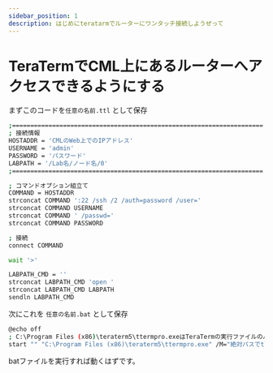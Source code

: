```yaml
---
sidebar_position: 1
description: はじめにteratarmでルーターにワンタッチ接続しようぜって
---
```


# TeraTermでCML上にあるルーターへアクセスできるようにする

まずこのコードを`任意の名前.ttl` として保存

```bash
;=====================================================================
; 接続情報
HOSTADDR = 'CMLのWeb上でのIPアドレス'
USERNAME = 'admin'
PASSWORD = 'パスワード'
LABPATH = '/Lab名/ノード名/0'
;=====================================================================

; コマンドオプション組立て
COMMAND = HOSTADDR
strconcat COMMAND ':22 /ssh /2 /auth=password /user='
strconcat COMMAND USERNAME
strconcat COMMAND ' /passwd='
strconcat COMMAND PASSWORD

; 接続
connect COMMAND

wait '>'

LABPATH_CMD = ''
strconcat LABPATH_CMD 'open '
strconcat LABPATH_CMD LABPATH
sendln LABPATH_CMD

```

次にこれを `任意の名前.bat` として保存

```bash
@echo off
; C:\Program Files (x86)\teraterm5\ttermpro.exeはTeraTermの実行ファイルのパスです。インストール先に合わせて適宜変更
start "" "C:\Program Files (x86)\teraterm5\ttermpro.exe" /M="絶対パスでttlファイルのパスを明示"
```

batファイルを実行すれば動くはずです。